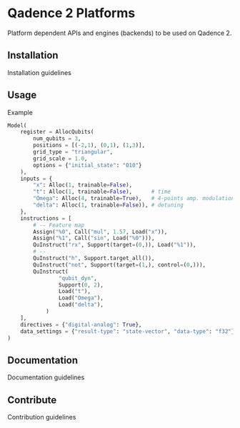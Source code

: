 # Qadence 2 Platforms
Platform dependent APIs and engines (backends) to be used on Qadence 2.


## Installation
Installation guidelines

## Usage

Example
```python
Model(
    register = AllocQubits(
        num_qubits = 3,
        positions = [(-2,1), (0,1), (1,3)],
        grid_type = "triangular",
        grid_scale = 1.0,
        options = {"initial_state": "010"}
    ),
    inputs = {
        "x": Alloc(1, trainable=False),
        "t": Alloc(1, trainable=False),      # time
        "Omega": Alloc(4, trainable=True),   # 4-points amp. modulation
        "delta": Alloc(1, trainable=False)), # detuning
    },
    instructions = [
        # -- Feature map
        Assign("%0", Call("mul", 1.57, Load("x")),
        Assign("%1", Call("sin", Load("%0"))),
        QuInstruct("rx", Support(target=(0,)), Load("%1")),
        # --
        QuInstruct("h", Support.target_all()),
        QuInstruct("not", Support(target=(1,), control=(0,))),
        QuInstruct(
		        "qubit_dyn",
		        Support(0, 2),
		        Load("t"),
		        Load("Omega"),
		        Load("delta"),
		    )
    ],
    directives = {"digital-analog": True},
    data_settings = {"result-type": "state-vector", "data-type": "f32"}
)
```

## Documentation
Documentation guidelines

## Contribute
Contribution guidelines
